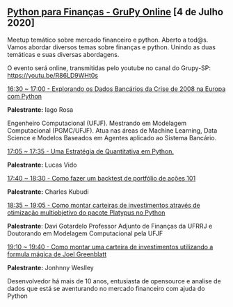 ## [Python para Finanças - GruPy Online][0] [4 de Julho 2020]

Meetup temático sobre mercado financeiro e python. Aberto a tod@s.
Vamos abordar diversos temas sobre finanças e python. Unindo as duas temáticas e suas diversas abordagens.

O evento será online, transmitidas pelo youtube no canal do Grupy-SP:
https://youtu.be/R86LD9WHt0s

[16:30 ~ 17:00 - Explorando os Dados Bancários da Crise de 2008 na Europa com Python][1]

**Palestrante:** Iago Rosa

Engenheiro Computacional (UFJF). Mestrando em Modelagem Computacional (PGMC/UFJF). Atua nas áreas de Machine Learning, Data Science e Modelos Baseados em Agentes aplicado ao Sistema Bancário.

[17:05 ~ 17:35 - Uma Estratégia de Quantitativa em Python.][2]

**Palestrante:** Lucas Vido


[17:40 ~ 18:30 - Como fazer um backtest de portfólio de ações 101][3]

**Palestrante:**  Charles Kubudi

[18:35 ~ 19:05 - Como montar carteiras de investimentos através de otimização multiobjetivo do pacote Platypus no Python][4]

**Palestrante**: Davi Gotardelo
Professor Adjunto de Finanças da UFRRJ e Doutorando em Modelagem Computacional pela UFJF

[19:10 ~ 19:40 - Como montar uma carteira de investimentos utilizando a formula mágica de Joel Greenblatt][5]

**Palestrante:** Jonhnny Weslley

Desenvolvedor há mais de 10 anos, entusiasta de opensource e analise de dados que está se aventurando no mercado financeiro com ajuda do Python


[0]: https://www.meetup.com/pt-BR/Grupy-SP/events/271239196/
[1]: https://docs.google.com/presentation/d/12Xqjm1QgZrzHtCHJNBEAJG4oHatS6yGOiIatI79rRYE/edit?usp=sharing
[2]: https://github.com/grupy-sp/encontros/blob/master/slides/lucas-vido.pdf
[3]: https://github.com/grupy-sp/encontros/blob/master/slides/bt_portfolio.slides%20(1)%20(1).html
[4]: https://docs.google.com/presentation/d/1IsPK8mYgAWNeHEZoPQzzLzSgNFXPao92fEG5QPLpGAY/edit?usp=sharing
[5]: https://jonhnnyweslley.net/slides/grupy-formula-magica-joel-greenblatt/#/
